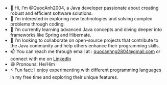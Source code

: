 - 👋 Hi, I’m @QuocAnh2004, a Java developer passionate about creating robust and efficient software solutions.
- 👀 I’m interested in exploring new technologies and solving complex problems through coding.
- 🌱 I’m currently learning advanced Java concepts and diving deeper into frameworks like Spring and Hibernate.
- 💞️ I’m looking to collaborate on open-source projects that contribute to the Java community and help others enhance their programming skills.
- 📫 You can reach me through email at : quocanhng2804@gmail.com or connect with me on [LinkedIn](https://www.linkedin.com/in/nguyen-vo-quoc-anh-4a8a8a185?lipi=urn%3Ali%3Apage%3Ad_flagship3_profile_view_base_contact_details%3Bg3ck6OxcQySdBk%2FTMJJ%2FTA%3D%3D)
- 😄 Pronouns: He/Him
- ⚡ Fun fact: I enjoy experimenting with different programming languages in my free time and exploring their unique features.
<!---
QuocAnh2004/QuocAnh2004 is a ✨ special ✨ repository because its `README.md` (this file) appears on your GitHub profile.
You can click the Preview link to take a look at your changes.
--->
